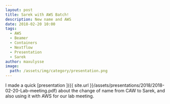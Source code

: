 ```yaml
---
layout: post
title: Sarek with AWS Batch!
description: New name and AWS
date: 2018-02-20 10:00
tags:
  - AWS
  - Beamer
  - Containers
  - Nextflow
  - Presentation
  - Sarek
author: maxulysse
image:
  path: /assets/img/category/presentation.png
---
```


I made a quick [presentation <i class="fa fa-file-pdf" aria-hidden="true"></i>]({{ site.url }}/assets/presentations/2018/2018-02-20-Lab-meeting.pdf) about the change of name from CAW to Sarek, and also using it with AWS for our lab meeting.
